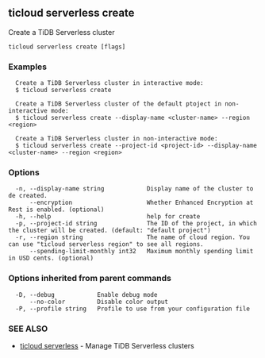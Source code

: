 ## ticloud serverless create

Create a TiDB Serverless cluster

```
ticloud serverless create [flags]
```

### Examples

```
  Create a TiDB Serverless cluster in interactive mode:
  $ ticloud serverless create

  Create a TiDB Serverless cluster of the default ptoject in non-interactive mode:
  $ ticloud serverless create --display-name <cluster-name> --region <region>

  Create a TiDB Serverless cluster in non-interactive mode:
  $ ticloud serverless create --project-id <project-id> --display-name <cluster-name> --region <region>
```

### Options

```
  -n, --display-name string            Display name of the cluster to de created.
      --encryption                     Whether Enhanced Encryption at Rest is enabled. (optional)
  -h, --help                           help for create
  -p, --project-id string              The ID of the project, in which the cluster will be created. (default: "default project")
  -r, --region string                  The name of cloud region. You can use "ticloud serverless region" to see all regions.
      --spending-limit-monthly int32   Maximum monthly spending limit in USD cents. (optional)
```

### Options inherited from parent commands

```
  -D, --debug            Enable debug mode
      --no-color         Disable color output
  -P, --profile string   Profile to use from your configuration file
```

### SEE ALSO

* [ticloud serverless](ticloud_serverless.md)	 - Manage TiDB Serverless clusters

